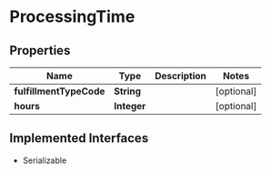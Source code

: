 

# ProcessingTime


## Properties

| Name | Type | Description | Notes |
|------------ | ------------- | ------------- | -------------|
|**fulfillmentTypeCode** | **String** |  |  [optional] |
|**hours** | **Integer** |  |  [optional] |


## Implemented Interfaces

* Serializable



